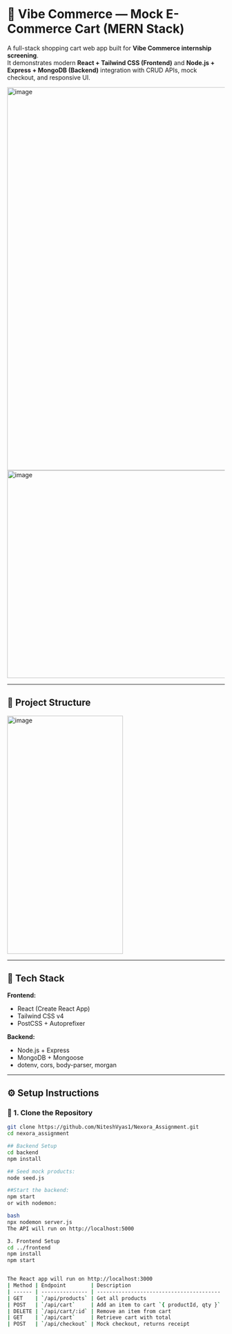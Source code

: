 # 🛒 Vibe Commerce — Mock E-Commerce Cart (MERN Stack)

A full-stack shopping cart web app built for **Vibe Commerce internship screening**.  
It demonstrates modern **React + Tailwind CSS (Frontend)** and **Node.js + Express + MongoDB (Backend)** integration with CRUD APIs, mock checkout, and responsive UI.

<img width="1476" height="885" alt="image" src="https://github.com/user-attachments/assets/22d58477-6b72-4881-8d62-f7d3484b4fa2" />
<img width="1453" height="480" alt="image" src="https://github.com/user-attachments/assets/cdeb8e7c-feaf-457c-944a-11c83a7a5e82" />


---

## 📂 Project Structure

<img width="268" height="550" alt="image" src="https://github.com/user-attachments/assets/d76368f4-c708-4185-9694-45d36cc68ff4" />




---

## 🚀 Tech Stack

**Frontend:**
- React (Create React App)
- Tailwind CSS v4
- PostCSS + Autoprefixer

**Backend:**
- Node.js + Express
- MongoDB + Mongoose
- dotenv, cors, body-parser, morgan

---

## ⚙️ Setup Instructions

### 🔸 1. Clone the Repository
```bash
git clone https://github.com/NiteshVyas1/Nexora_Assignment.git
cd nexora_assignment

## Backend Setup 
cd backend
npm install

## Seed mock products:
node seed.js

##Start the backend:
npm start
or with nodemon:

bash
npx nodemon server.js
The API will run on http://localhost:5000

3. Frontend Setup
cd ../frontend
npm install
npm start


The React app will run on http://localhost:3000
| Method | Endpoint        | Description                              |
| ------ | --------------- | ---------------------------------------- |
| GET    | `/api/products` | Get all products                         |
| POST   | `/api/cart`     | Add an item to cart `{ productId, qty }` |
| DELETE | `/api/cart/:id` | Remove an item from cart                 |
| GET    | `/api/cart`     | Retrieve cart with total                 |
| POST   | `/api/checkout` | Mock checkout, returns receipt           |


